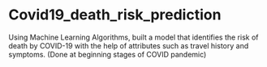 # Covid19_death_risk_prediction

Using Machine Learning Algorithms, built a model that identifies the risk of death by COVID-19 with the help of attributes such as travel history and symptoms. (Done at beginning stages of COVID pandemic)
